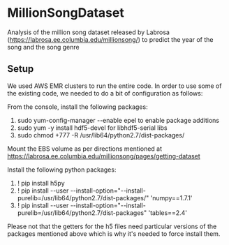 # MillionSongDataset
Analysis of the million song dataset released by Labrosa (https://labrosa.ee.columbia.edu/millionsong/) to predict the year of the song and the song genre

## Setup
We used AWS EMR clusters to run the entire code. In order to use some of the existing code, we needed to do a bit of configuration as follows:

From the console, install the following packages:
1. sudo yum-config-manager --enable epel to enable package additions
2. sudo yum -y install hdf5-devel for libhdf5-serial libs
3. sudo chmod +777 -R /usr/lib64/python2.7/dist-packages/

Mount the EBS volume as per directions mentioned at https://labrosa.ee.columbia.edu/millionsong/pages/getting-dataset

Install the following python packages:
1. ! pip install h5py
2. ! pip install --user --install-option="--install-purelib=/usr/lib64/python2.7/dist-packages/" 'numpy==1.7.1'
3. ! pip install --user --install-option="--install-purelib=/usr/lib64/python2.7/dist-packages" 'tables==2.4'

Please not that the getters for the h5 files need particular versions of the packages mentioned above which is why it's needed to force install them.
